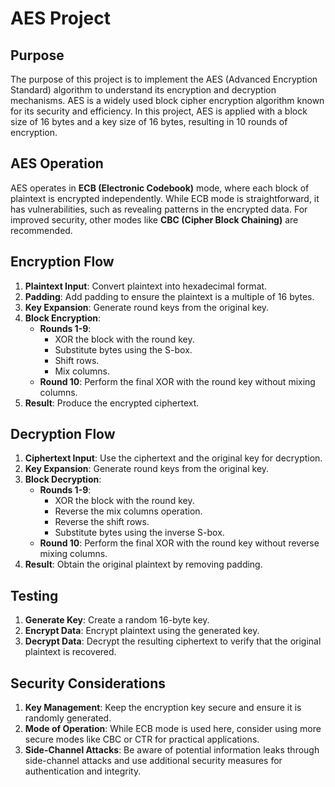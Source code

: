 # AES Project

## Purpose

The purpose of this project is to implement the AES (Advanced Encryption Standard) algorithm to understand its encryption and decryption mechanisms. AES is a widely used block cipher encryption algorithm known for its security and efficiency. In this project, AES is applied with a block size of 16 bytes and a key size of 16 bytes, resulting in 10 rounds of encryption.

## AES Operation

AES operates in **ECB (Electronic Codebook)** mode, where each block of plaintext is encrypted independently. While ECB mode is straightforward, it has vulnerabilities, such as revealing patterns in the encrypted data. For improved security, other modes like **CBC (Cipher Block Chaining)** are recommended.

## Encryption Flow

1. **Plaintext Input**: Convert plaintext into hexadecimal format.
2. **Padding**: Add padding to ensure the plaintext is a multiple of 16 bytes.
3. **Key Expansion**: Generate round keys from the original key.
4. **Block Encryption**:
   - **Rounds 1-9**:
     - XOR the block with the round key.
     - Substitute bytes using the S-box.
     - Shift rows.
     - Mix columns.
   - **Round 10**: Perform the final XOR with the round key without mixing columns.
5. **Result**: Produce the encrypted ciphertext.

## Decryption Flow

1. **Ciphertext Input**: Use the ciphertext and the original key for decryption.
2. **Key Expansion**: Generate round keys from the original key.
3. **Block Decryption**:
   - **Rounds 1-9**:
     - XOR the block with the round key.
     - Reverse the mix columns operation.
     - Reverse the shift rows.
     - Substitute bytes using the inverse S-box.
   - **Round 10**: Perform the final XOR with the round key without reverse mixing columns.
4. **Result**: Obtain the original plaintext by removing padding.

## Testing

1. **Generate Key**: Create a random 16-byte key.
2. **Encrypt Data**: Encrypt plaintext using the generated key.
3. **Decrypt Data**: Decrypt the resulting ciphertext to verify that the original plaintext is recovered.

## Security Considerations

1. **Key Management**: Keep the encryption key secure and ensure it is randomly generated.
2. **Mode of Operation**: While ECB mode is used here, consider using more secure modes like CBC or CTR for practical applications.
3. **Side-Channel Attacks**: Be aware of potential information leaks through side-channel attacks and use additional security measures for authentication and integrity.
